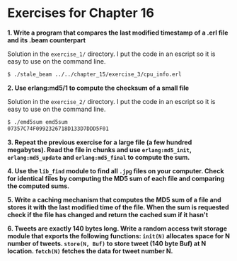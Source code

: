 # Exercises for Chapter 16

**1. Write a program that compares the last modified timestamp of a .erl file and its .beam counterpart**

Solution in the `exercise_1/` directory. I put the code in an escript so it is easy to use on the command line.

```bash
$ ./stale_beam ../../chapter_15/exercise_3/cpu_info.erl
```

**2. Use erlang:md5/1 to compute the checksum of a small file**

Solution in the `exercise_2/` directory. I put the code in an escript so it is easy to use on the command line.

```bash
$ ./emd5sum emd5sum
07357C74F0992326718D133D7DDD5F01
```

**3. Repeat the previous exercise for a large file (a few hundred megabytes). Read the file in chunks and use `erlang:md5_init`, `erlang:md5_update` and `erlang:md5_final` to compute the sum.**

**4. Use the `lib_find` module to find all `.jpg` files on your computer. Check for identical files by computing the MD5 sum of each file and comparing the computed sums.**

**5. Write a caching mechanism that computes the MD5 sum of a file and stores it with the last modified time of the file. When the sum is requested check if the file has changed and return the cached sum if it hasn't**

**6. Tweets are exactly 140 bytes long. Write a random access twit storage module that exports the following functions: `init(N)` allocates space for N number of tweets. `store(N, Buf)` to store tweet (140 byte Buf) at N location. `fetch(N)` fetches the data for tweet number N.**
